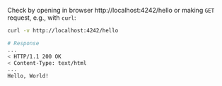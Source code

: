 Check by opening in browser http://localhost:4242/hello or making `GET` request, e.g., with `curl`:

```bash
curl -v http://localhost:4242/hello
```

```bash
# Response
...
< HTTP/1.1 200 OK
< Content-Type: text/html
...
Hello, World!
```
